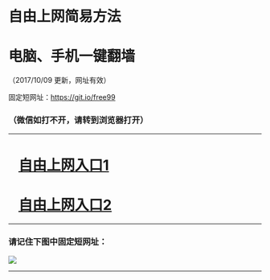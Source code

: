 ﻿# 自由上网简易方法

# 电脑、手机一键翻墙

（2017/10/09 更新，网址有效）

固定短网址：https://git.io/free99

### （微信如打不开，请转到浏览器打开）


***





# &nbsp;&nbsp; <a href="http://ft691825855.fwq-tz-1001.info/fwqtz01.html?t=100900122315 " target="_blank">自由上网入口1</a>
# &nbsp;&nbsp; <a href="http://ft2211912069.fwq-tz-1002.info/fwqtz02.html?t=100900112642 " target="_blank">自由上网入口2</a>
***

### 请记住下图中固定短网址：

<img src="https://s3-us-west-2.amazonaws.com/fwq-1001/yjfq-20170905okok.png" /> 


***

